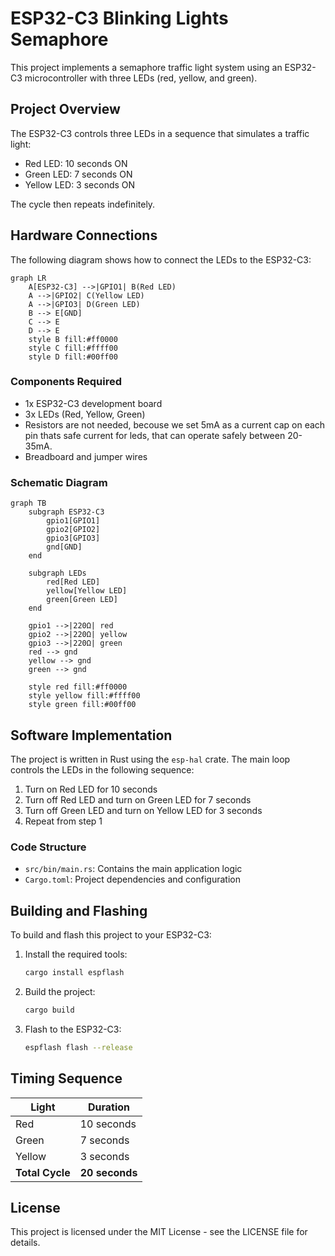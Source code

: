 # ESP32-C3 Blinking Lights Semaphore

This project implements a semaphore traffic light system using an ESP32-C3 microcontroller with three LEDs (red, yellow, and green).

## Project Overview

The ESP32-C3 controls three LEDs in a sequence that simulates a traffic light:
- Red LED: 10 seconds ON
- Green LED: 7 seconds ON
- Yellow LED: 3 seconds ON

The cycle then repeats indefinitely.

## Hardware Connections

The following diagram shows how to connect the LEDs to the ESP32-C3:

```mermaid
graph LR
    A[ESP32-C3] -->|GPIO1| B(Red LED)
    A -->|GPIO2| C(Yellow LED)
    A -->|GPIO3| D(Green LED)
    B --> E[GND]
    C --> E
    D --> E
    style B fill:#ff0000
    style C fill:#ffff00
    style D fill:#00ff00
```

### Components Required

- 1x ESP32-C3 development board
- 3x LEDs (Red, Yellow, Green)
- Resistors are not needed, becouse we set 5mA as a current cap on each pin
    thats safe current for leds, that can operate safely between 20-35mA.
- Breadboard and jumper wires

### Schematic Diagram

```mermaid
graph TB
    subgraph ESP32-C3
        gpio1[GPIO1]
        gpio2[GPIO2]
        gpio3[GPIO3]
        gnd[GND]
    end
    
    subgraph LEDs
        red[Red LED]
        yellow[Yellow LED]
        green[Green LED]
    end
    
    gpio1 -->|220Ω| red
    gpio2 -->|220Ω| yellow
    gpio3 -->|220Ω| green
    red --> gnd
    yellow --> gnd
    green --> gnd
    
    style red fill:#ff0000
    style yellow fill:#ffff00
    style green fill:#00ff00
```

## Software Implementation

The project is written in Rust using the `esp-hal` crate. The main loop controls the LEDs in the following sequence:

1. Turn on Red LED for 10 seconds
2. Turn off Red LED and turn on Green LED for 7 seconds
3. Turn off Green LED and turn on Yellow LED for 3 seconds
4. Repeat from step 1

### Code Structure

- `src/bin/main.rs`: Contains the main application logic
- `Cargo.toml`: Project dependencies and configuration

## Building and Flashing

To build and flash this project to your ESP32-C3:

1. Install the required tools:
   ```bash
   cargo install espflash
   ```

2. Build the project:
   ```bash
   cargo build
   ```

3. Flash to the ESP32-C3:
   ```bash
   espflash flash --release
   ```

## Timing Sequence

| Light | Duration |
|-------|----------|
| Red   | 10 seconds |
| Green | 7 seconds  |
| Yellow| 3 seconds  |
| **Total Cycle** | **20 seconds** |

## License

This project is licensed under the MIT License - see the LICENSE file for details.
